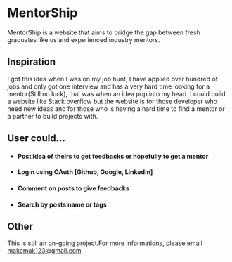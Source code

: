 # MentorShip

MentorShip is a website that aims to bridge the gap between fresh graduates like us and experienced industry mentors.

## Inspiration

I got this idea when I was on my job hunt, I have applied over hundred of jobs and only got one interview and has a very hard time looking for a mentor(Still no luck), that was when an idea pop into my head. I could build a website like Stack overflow but the website is for those developer who need new ideas and for those who is having a hard time to find a mentor or a partner to build projects with.

## User could...

* #### Post idea of theirs to get feedbacks or hopefully to get a mentor
* #### Login using OAuth [Github, Google, Linkedin]
* #### Comment on posts to give feedbacks
* #### Search by posts name or tags

## Other

This is still an on-going project.For more informations, please email makemak123@gmail.com
